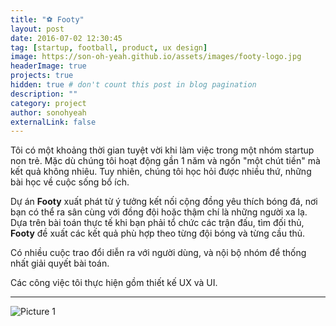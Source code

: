 ```yaml
---
title: "⚽ Footy"
layout: post
date: 2016-07-02 12:30:45
tag: [startup, football, product, ux design]
image: https://son-oh-yeah.github.io/assets/images/footy-logo.jpg
headerImage: true
projects: true
hidden: true # don't count this post in blog pagination
description: ""
category: project
author: sonohyeah
externalLink: false
---
```


<p>Tôi có một khoảng thời gian tuyệt vời khi làm việc trong một nhóm startup non trẻ. Mặc dù chúng tôi hoạt động gần 1 năm và ngốn "một chút tiền" mà kết quả không nhiêu. Tuy nhiên, chúng tôi học hỏi được nhiều thứ, những bài học về cuộc sống bổ ích.</p> 

<p>Dự án <text style="font-weight: bold;">Footy</text> xuất phát từ ý tưởng kết nối cộng đồng yêu thích bóng đá, nơi bạn có thể ra sân cùng với đồng đội hoặc thậm chí là những người xa lạ. Dựa trên bài toán thực tế khi bạn phải tổ chức các trận đấu, tìm đối thủ, <text style="font-weight: bold;">Footy</text> đề xuất các kết quả phù hợp theo từng đội bóng và từng cầu thủ.</p>

<p>Có nhiều cuộc trao đổi diễn ra với người dùng, và nội bộ nhóm để thống nhất giải quyết bài toán.</p>

<p>Các công việc tôi thực hiện gồm thiết kế UX và UI.</p>

---

![Picture 1](https://son-oh-yeah.github.io/assets/images/footy1.jpg)


